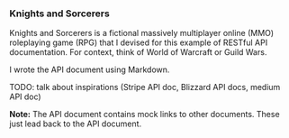 
### Knights and Sorcerers

Knights and Sorcerers is a fictional massively multiplayer online (MMO) roleplaying game (RPG) that I devised for this example of RESTful API documentation. For context, think of World of Warcraft or Guild Wars.

I wrote the API document using Markdown.

TODO: talk about inspirations (Stripe API doc, Blizzard API docs, medium API doc)

**Note:** The API document contains mock links to other documents. These just lead back to the API document.
